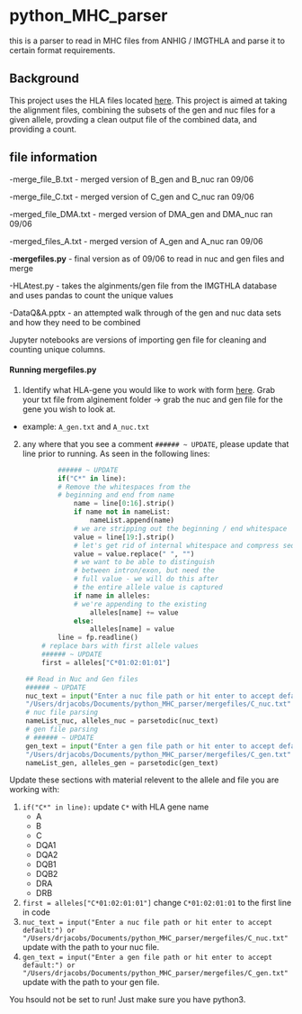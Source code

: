 # python_MHC_parser
this is a parser to read in MHC files from ANHIG / IMGTHLA and parse it to certain format requirements. 

## Background 
This project uses the HLA files located [here](https://github.com/ANHIG/IMGTHLA). This project is aimed at taking the alignment files, combining the subsets of the gen and nuc files for a given allele, provding a clean output file of the combined data, and providing a count.   



## file information 
-merge_file_B.txt - merged version of B_gen and B_nuc ran 09/06

-merge_file_C.txt - merged version of C_gen and C_nuc ran 09/06

-merged_file_DMA.txt - merged version of DMA_gen and DMA_nuc ran 09/06

-merged_files_A.txt - merged version of A_gen and A_nuc ran 09/06

-**mergefiles.py** - final version as of 09/06 to read in nuc and gen files and merge

-HLAtest.py - takes the alginments/gen file from the IMGTHLA database and uses pandas to count the unique values 

-DataQ&A.pptx - an attempted walk through of the gen and nuc data sets and how they need to be combined 

Jupyter notebooks are versions of importing gen file for cleaning and counting unique columns. 

#### Running mergefiles.py
1. Identify what HLA-gene you would like to work with form [here](https://github.com/ANHIG/IMGTHLA). Grab your txt file from alginement folder -> grab the nuc and gen file for the gene you wish to look at. 
* example: `A_gen.txt` and `A_nuc.txt`
2. any where that you see a comment `###### ~ UPDATE`, please update that line prior to running. As seen in the following lines: 
```python
            ###### ~ UPDATE 
            if("C*" in line):
            # Remove the whitespaces from the
            # beginning and end from name
                name = line[0:16].strip()
                if name not in nameList:
                    nameList.append(name)
                # we are stripping out the beginning / end whitespace
                value = line[19:].strip()
                # let's get rid of internal whitespace and compress sequence
                value = value.replace(" ", "")
                # we want to be able to distinguish
                # between intron/exon, but need the
                # full value - we will do this after
                # the entire allele value is captured
                if name in alleles:
                # we're appending to the existing
                    alleles[name] += value
                else:
                    alleles[name] = value
            line = fp.readline()
        # replace bars with first allele values
        ###### ~ UPDATE 
        first = alleles["C*01:02:01:01"]
```

```python
    ## Read in Nuc and Gen files 
    ###### ~ UPDATE 
    nuc_text = input("Enter a nuc file path or hit enter to accept default:") or \
    "/Users/drjacobs/Documents/python_MHC_parser/mergefiles/C_nuc.txt"
    # nuc file parsing
    nameList_nuc, alleles_nuc = parsetodic(nuc_text)
    # gen file parsing    
    # ###### ~ UPDATE 
    gen_text = input("Enter a gen file path or hit enter to accept default:") or \
    "/Users/drjacobs/Documents/python_MHC_parser/mergefiles/C_gen.txt" 
    nameList_gen, alleles_gen = parsetodic(gen_text)
```

Update these sections with material relevent to the allele and file you are working with:
1. `if("C*" in line):` update `C*` with HLA gene name 
    * A
    * B
    * C
    * DQA1
    * DQA2
    * DQB1
    * DQB2
    * DRA
    * DRB
1. `first = alleles["C*01:02:01:01"]` change `C*01:02:01:01` to the first line in code
1. `nuc_text = input("Enter a nuc file path or hit enter to accept default:") or "/Users/drjacobs/Documents/python_MHC_parser/mergefiles/C_nuc.txt"` update with the path to your nuc file. 
1.  `gen_text = input("Enter a gen file path or hit enter to accept default:") or "/Users/drjacobs/Documents/python_MHC_parser/mergefiles/C_gen.txt"` update with the path to your gen file. 

You hsould not be set to run! Just make sure you have python3. 

